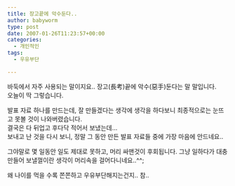 ```yaml
---
title: 장고끝에 악수둔다..
author: babyworm
type: post
date: 2007-01-26T11:23:57+00:00
categories:
  - 개인적인
tags:
  - 우유부단

---
```

바둑에서 자주 사용되는 말이지요.. 장고(長考)끝에 악수(惡手)둔다는 말 말입니다.  
오늘이 딱 그렇습니다. 

발표 자료 하나를 만드는데, 잘 만들겠다는 생각에 생각을 하다보니 최종적으로는 눈뜨고 못볼 것이 나와버렸습니다.  
결국은 다 뒤업고 후다닥 적어서 보냈는데&#8230;  
보내고 난 것을 다시 보니, 정말 그 동안 만든 발표 자료들 중에 가장 마음에 안드네요.. 

그야말로 몇 일동안 일도 제대로 못하고, 머리 싸맨것이 후회됩니다. 그냥 일하다가 대충 만들어 보낼껄이란 생각이 머리속을 걸어다니네요..^^;

왜 나이를 먹을 수록 쫀쫀하고 우유부단해지는건지.. 참..

